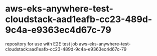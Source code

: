 # aws-eks-anywhere-test-cloudstack-aad1eafb-cc23-489d-9c4a-e9363ec4d67c-79
repository for use with E2E test job aws-eks-anywhere-test-cloudstack:aad1eafb-cc23-489d-9c4a-e9363ec4d67c-79
